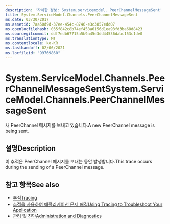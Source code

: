 ```yaml
---
description: '자세한 정보: System.servicemodel. PeerChannelMessageSent'
title: System.ServiceModel.Channels.PeerChannelMessageSent
ms.date: 03/30/2017
ms.assetid: 7aa50d9d-37ee-454c-8746-e3c3857edd07
ms.openlocfilehash: 035f842c8b74ef458a6156d1ea93fd3ba68d8423
ms.sourcegitcommit: ddf7edb67715a5b9a45e3dd44536dabc153c1de0
ms.translationtype: MT
ms.contentlocale: ko-KR
ms.lasthandoff: 02/06/2021
ms.locfileid: "99769860"
---
```

# <a name="systemservicemodelchannelspeerchannelmessagesent"></a><span data-ttu-id="93788-103">System.ServiceModel.Channels.PeerChannelMessageSent</span><span class="sxs-lookup"><span data-stu-id="93788-103">System.ServiceModel.Channels.PeerChannelMessageSent</span></span>

<span data-ttu-id="93788-104">새 PeerChannel 메시지를 보내고 있습니다.</span><span class="sxs-lookup"><span data-stu-id="93788-104">A new PeerChannel message is being sent.</span></span>  
  
## <a name="description"></a><span data-ttu-id="93788-105">설명</span><span class="sxs-lookup"><span data-stu-id="93788-105">Description</span></span>  

 <span data-ttu-id="93788-106">이 추적은 PeerChannel 메시지를 보내는 동안 발생합니다.</span><span class="sxs-lookup"><span data-stu-id="93788-106">This trace occurs during the sending of a PeerChannel message.</span></span>  
  
## <a name="see-also"></a><span data-ttu-id="93788-107">참고 항목</span><span class="sxs-lookup"><span data-stu-id="93788-107">See also</span></span>

- [<span data-ttu-id="93788-108">추적</span><span class="sxs-lookup"><span data-stu-id="93788-108">Tracing</span></span>](index.md)
- [<span data-ttu-id="93788-109">추적을 사용하여 애플리케이션 문제 해결</span><span class="sxs-lookup"><span data-stu-id="93788-109">Using Tracing to Troubleshoot Your Application</span></span>](using-tracing-to-troubleshoot-your-application.md)
- [<span data-ttu-id="93788-110">관리 및 진단</span><span class="sxs-lookup"><span data-stu-id="93788-110">Administration and Diagnostics</span></span>](../index.md)
